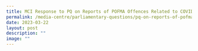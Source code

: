 ```yaml
---
title: MCI Response to PQ on Reports of POFMA Offences Related to COVID19
permalink: /media-centre/parliamentary-questions/pq-on-reports-of-pofma-offences-related-to-covid19/
date: 2023-03-22
layout: post
description: ""
image: ""
---
```

